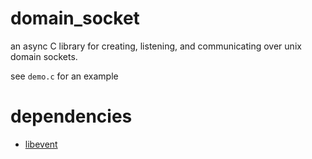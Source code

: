 domain_socket
=============

an async C library for creating, listening, and communicating over unix domain sockets.

see `demo.c` for an example

dependencies
============

 * [libevent](http://www.monkey.org/~provos/libevent/) 
